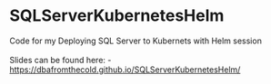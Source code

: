 # SQLServerKubernetesHelm
Code for my Deploying SQL Server to Kubernets with Helm session<br>
<br>
Slides can be found here: -<br>
https://dbafromthecold.github.io/SQLServerKubernetesHelm/

